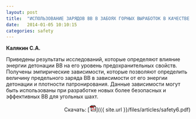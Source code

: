 ```yaml
---
layout: post
title:  "ИСПОЛЬЗОВАНИЕ ЗАРЯДОВ ВВ В ЗАБОЯХ ГОРНЫХ ВЫРАБОТОК В КАЧЕСТВЕ СРЕДСТВ, КОТОРЫЕ СОЗДАЮТ ПРЕДОХРАНИТЕЛЬНУЮ СРЕДУ"
date:   2014-01-05 10:10:15
categories: safety
---
```


<strong>Калякин С.А.</strong>

Приведены результаты исследований, которые определяют влияние энергии детонации ВВ на его уровень 
предохранительных свойств. Получены эмпирические зависимости, которые позволяют определить величину 
предельного заряда ВВ в зависимости от его энергии детонации и плотности патронирования. Данные 
зависимости могут быть использованы при разработке новых более безопасных и эффективных ВВ для угольных шахт.
<p align="right">
Скачать: [<img src="/img/pdf.gif">]({{ site.url }}/files/articles/safety6.pdf)
</p>